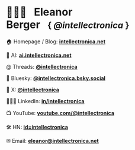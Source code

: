 # 🤷🏽‍♀️&nbsp;&nbsp;&nbsp;Eleanor Berger&nbsp;&nbsp;&nbsp;<small>{&nbsp;*@intellectronica*&nbsp;}</small>

🏠 Homepage / Blog: **[intellectronica.net](https://intellectronica.net/)**

🧠 AI: **[ai.intellectronica.net](https://ai.intellectronica.net/)**

@ Threads: **[@intellectronica](https://www.threads.net/@intellectronica)**

🦋 Bluesky: **[@intellectronica.bsky.social](https://bsky.app/profile/intellectronica.bsky.social)**

📢 X: **[@intellectronica](https://x.com/intellectronica)**

👩🏽‍💻 LinkedIn: **[in/intellectronica](https://www.linkedin.com/in/intellectronica/)**

📺 YouTube: **[youtube.com/@intellectronica](https://www.youtube.com/@intellectronica)**

🛠️ HN: **[id=intellectronica](https://news.ycombinator.com/user?id=intellectronica)**

✉ Email: **[eleanor@intellectronica.net](mailto:eleanor@intellectronica.net)**
